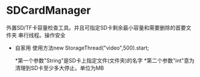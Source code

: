 # SDCardManager
外置SD/TF卡容量检查工具。并且可指定SD卡剩余最小容量和需要删除的首要文件夹
串行线程。操作安全
* 自家用
使用方法new StorageThread("video",500).start;

	*第一个参数"String"是SD卡上指定文件(文件夹)的名字
	*第二个参数"int"意为清理到SD卡至少多大停止。单位为MB
	
